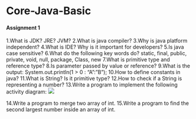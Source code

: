 # Core-Java-Basic

#### Assignment 1


1.What is JDK? JRE? JVM?
2.What is java compiler?
3.Why is java platform independent?
4.What is IDE? Why is it important for developers?
5.Is java case sensitive?
6.What do the following key words do?
static, final, public, private, void, null, package, Class, new
7.What is primitive type and reference type?
8.Is parameter passed by value or reference?
9.What is the output: System.out.println(1 > 0 : “A”:”B”);
10.How to define constants in java?
11.What is String? Is it primitive type?
12.How to check if a String is representing a number?
13.Write a program to implement the following activity diagram:
<a href="https://github.com/shenkaidong">
    <img src="Core-JavaBasic/note/pic/Assignment 1_1.png">
</a> 

14.Write a program to merge two array of int.
15.Write a program to find the second largest number inside an array of int.
